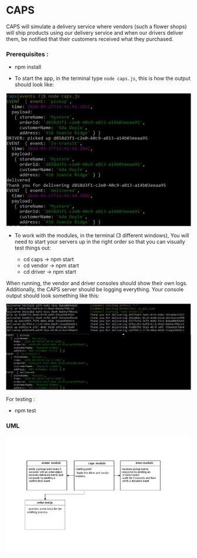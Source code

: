 # CAPS

CAPS will simulate a delivery service where vendors (such a flower shops) will ship products using our delivery service and when our drivers deliver them, be notified that their customers received what they purchased.

### Prerequisites :

- npm install

- To start the app, in the terminal type `node caps.js`, this is how the output should look like:

![](./assets/output.JPG)

- To work with the modules, in the terminal (3 different windows), You will need to start your servers up in the right order so that you can visually test things out: 

    - cd caps -> npm start
    - cd vendor -> npm start
    - cd driver -> npm start

When running, the vendor and driver consoles should show their own logs. Additionally, the CAPS server should be logging everything. Your console output should look something like this:

![](./assets/socket.io.JPG)

For testing :

- npm test

### UML 

![](./assets/UML-17.jpg)